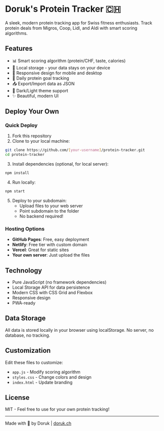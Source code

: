 # Doruk's Protein Tracker 🇨🇭

A sleek, modern protein tracking app for Swiss fitness enthusiasts. Track protein deals from Migros, Coop, Lidl, and Aldi with smart scoring algorithms.

## Features

- 📊 Smart scoring algorithm (protein/CHF, taste, calories)
- 💾 Local storage - your data stays on your device
- 📱 Responsive design for mobile and desktop
- 🎯 Daily protein goal tracking
- 📤 Export/Import data as JSON
- 🌙 Dark/Light theme support
- ✨ Beautiful, modern UI

## Deploy Your Own

### Quick Deploy

1. Fork this repository
2. Clone to your local machine:
```bash
git clone https://github.com/[your-username]/protein-tracker.git
cd protein-tracker
```

3. Install dependencies (optional, for local server):
```bash
npm install
```

4. Run locally:
```bash
npm start
```

5. Deploy to your subdomain:
   - Upload files to your web server
   - Point subdomain to the folder
   - No backend required!

### Hosting Options

- **GitHub Pages**: Free, easy deployment
- **Netlify**: Free tier with custom domain
- **Vercel**: Great for static sites
- **Your own server**: Just upload the files

## Technology

- Pure JavaScript (no framework dependencies)
- Local Storage API for data persistence
- Modern CSS with CSS Grid and Flexbox
- Responsive design
- PWA-ready

## Data Storage

All data is stored locally in your browser using localStorage. No server, no database, no tracking.

## Customization

Edit these files to customize:
- `app.js` - Modify scoring algorithm
- `styles.css` - Change colors and design
- `index.html` - Update branding

## License

MIT - Feel free to use for your own protein tracking!

---

Made with 💪 by Doruk | [doruk.ch](https://doruk.ch)